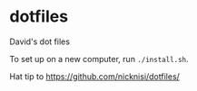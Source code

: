 # dotfiles

David's dot files

To set up on a new computer, run `./install.sh`.

Hat tip to https://github.com/nicknisi/dotfiles/
